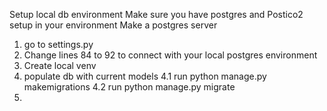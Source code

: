 Setup local db environment
Make sure you have postgres and Postico2 setup in your environment
Make a postgres server
1. go to settings.py
2. Change lines 84 to 92 to connect with your local postgres environment
3. Create local venv
4. populate db with current models
    4.1 run python manage.py makemigrations
    4.2 run python manage.py migrate
5.

